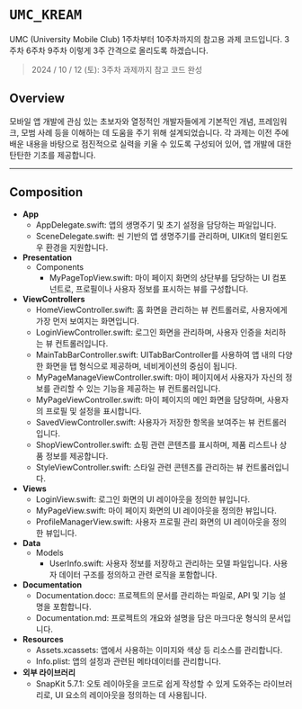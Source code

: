 # ``UMC_KREAM``

UMC (University Mobile Club) 1주차부터 10주차까지의 참고용 과제 코드입니다. 
3주차 6주차 9주차 이렇게 3주 간격으로 올리도록 하겠습니다.

> 2024 / 10 / 12 (토): 3주차 과제까지 참고 코드 완성

## Overview
모바일 앱 개발에 관심 있는 초보자와 열정적인 개발자들에게 기본적인 개념, 프레임워크, 모범 사례 등을 이해하는 데 도움을 주기 위해 설계되었습니다. 각 과제는 이전 주에 배운 내용을 바탕으로 점진적으로 실력을 키울 수 있도록 구성되어 있어, 앱 개발에 대한 탄탄한 기초를 제공합니다.

---

## Composition

* __App__
    * AppDelegate.swift: 앱의 생명주기 및 초기 설정을 담당하는 파일입니다.
    * SceneDelegate.swift: 씬 기반의 앱 생명주기를 관리하며, UIKit의 멀티윈도우 환경을 지원합니다.
* __Presentation__
    * Components
        * MyPageTopView.swift: 마이 페이지 화면의 상단부를 담당하는 UI 컴포넌트로, 프로필이나 사용자 정보를 표시하는 뷰를 구성합니다.
* __ViewControllers__
    * HomeViewController.swift: 홈 화면을 관리하는 뷰 컨트롤러로, 사용자에게 가장 먼저 보여지는 화면입니다.
    * LoginViewController.swift: 로그인 화면을 관리하며, 사용자 인증을 처리하는 뷰 컨트롤러입니다.
    * MainTabBarController.swift: UITabBarController를 사용하여 앱 내의 다양한 화면을 탭 형식으로 제공하며, 네비게이션의 중심이 됩니다.
    * MyPageManageViewController.swift: 마이 페이지에서 사용자가 자신의 정보를 관리할 수 있는 기능을 제공하는 뷰 컨트롤러입니다.
    * MyPageViewController.swift: 마이 페이지의 메인 화면을 담당하며, 사용자의 프로필 및 설정을 표시합니다.
    * SavedViewController.swift: 사용자가 저장한 항목을 보여주는 뷰 컨트롤러입니다.
    * ShopViewController.swift: 쇼핑 관련 콘텐츠를 표시하며, 제품 리스트나 상품 정보를 제공합니다.
    * StyleViewController.swift: 스타일 관련 콘텐츠를 관리하는 뷰 컨트롤러입니다.
* __Views__
    * LoginView.swift: 로그인 화면의 UI 레이아웃을 정의한 뷰입니다.
    * MyPageView.swift: 마이 페이지 화면의 UI 레이아웃을 정의한 뷰입니다.
    * ProfileManagerView.swift: 사용자 프로필 관리 화면의 UI 레이아웃을 정의한 뷰입니다.
* __Data__
    * Models
        * UserInfo.swift: 사용자 정보를 저장하고 관리하는 모델 파일입니다. 사용자 데이터 구조를 정의하고 관련 로직을 포함합니다.
* __Documentation__
    * Documentation.docc: 프로젝트의 문서를 관리하는 파일로, API 및 기능 설명을 포함합니다.
    * Documentation.md: 프로젝트의 개요와 설명을 담은 마크다운 형식의 문서입니다.
* __Resources__
    * Assets.xcassets: 앱에서 사용하는 이미지와 색상 등 리소스를 관리합니다.
    * Info.plist: 앱의 설정과 관련된 메타데이터를 관리합니다.
* __외부 라이브러리__
    * SnapKit 5.7.1: 오토 레이아웃을 코드로 쉽게 작성할 수 있게 도와주는 라이브러리로, UI 요소의 레이아웃을 정의하는 데 사용됩니다.
